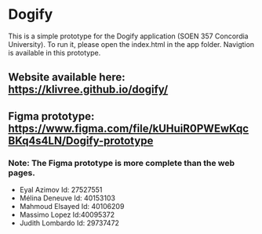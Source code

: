 # Dogify
This is a simple prototype for the Dogify application (SOEN 357 Concordia University).
To run it, please open the index.html in the app folder. Navigtion is available in this prototype.

## Website available here: https://klivree.github.io/dogify/

## Figma prototype: https://www.figma.com/file/kUHuiR0PWEwKqcBKq4s4LN/Dogify-prototype

### Note: The Figma prototype is more complete than the web pages.

- Eyal Azimov Id: 27527551
- Mélina Deneuve Id: 40153103
- Mahmoud Elsayed Id: 40106209
- Massimo Lopez Id:40095372
- Judith Lombardo Id: 29737472
